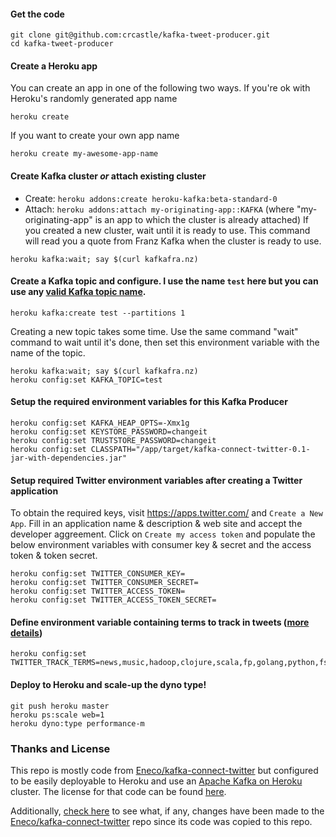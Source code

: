 #### Get the code
```
git clone git@github.com:crcastle/kafka-tweet-producer.git
cd kafka-tweet-producer
```

#### Create a Heroku app
You can create an app in one of the following two ways.  If you're ok with Heroku's randomly generated app name
```
heroku create
```

If you want to create your own app name
```
heroku create my-awesome-app-name
```

#### Create Kafka cluster *or* attach existing cluster
- Create: `heroku addons:create heroku-kafka:beta-standard-0`
- Attach: `heroku addons:attach my-originating-app::KAFKA` (where "my-originating-app" is an app to which the cluster is already attached)
If you created a new cluster, wait until it is ready to use.  This command will read you a quote from Franz Kafka when the cluster is ready to use.
```
heroku kafka:wait; say $(curl kafkafra.nz)
```

#### Create a Kafka topic and configure. I use the name `test` here but you can use any [valid Kafka topic name](https://github.com/apache/kafka/blob/trunk/core/src/main/scala/kafka/common/Topic.scala#L29-L31).
```
heroku kafka:create test --partitions 1
```
Creating a new topic takes some time.  Use the same command "wait" command to wait until it's done, then set this environment variable with the name of the topic.
```
heroku kafka:wait; say $(curl kafkafra.nz)
heroku config:set KAFKA_TOPIC=test
```

#### Setup the required environment variables for this Kafka Producer
```
heroku config:set KAFKA_HEAP_OPTS=-Xmx1g
heroku config:set KEYSTORE_PASSWORD=changeit
heroku config:set TRUSTSTORE_PASSWORD=changeit
heroku config:set CLASSPATH="/app/target/kafka-connect-twitter-0.1-jar-with-dependencies.jar"
```

#### Setup required Twitter environment variables after creating a Twitter application
To obtain the required keys, visit https://apps.twitter.com/ and `Create a New App`. Fill in an application name & description & web site and accept the developer aggreement. Click on `Create my access token` and populate the below environment variables with consumer key & secret and the access token & token secret.
```
heroku config:set TWITTER_CONSUMER_KEY=
heroku config:set TWITTER_CONSUMER_SECRET=
heroku config:set TWITTER_ACCESS_TOKEN=
heroku config:set TWITTER_ACCESS_TOKEN_SECRET=
```

#### Define environment variable containing terms to track in tweets ([more details](https://dev.twitter.com/streaming/overview/request-parameters#track))
```
heroku config:set TWITTER_TRACK_TERMS=news,music,hadoop,clojure,scala,fp,golang,python,fsharp,cpp,java
```

#### Deploy to Heroku and scale-up the dyno type!
```
git push heroku master
heroku ps:scale web=1
heroku dyno:type performance-m
```

### Thanks and License
This repo is mostly code from [Eneco/kafka-connect-twitter](https://github.com/Eneco/kafka-connect-twitter) but configured to be easily deployable to Heroku and use an [Apache Kafka on Heroku](https://heroku.com/kafka) cluster.  The license for that code can be found [here](https://github.com/Eneco/kafka-connect-twitter/blob/develop/LICENSE).

Additionally, [check here](https://github.com/Eneco/kafka-connect-twitter/compare/217b89cba3d90b9c6335672597fc828ff2e0c334...HEAD) to see what, if any, changes have been made to the [Eneco/kafka-connect-twitter](https://github.com/Eneco/kafka-connect-twitter) repo since its code was copied to this repo.
